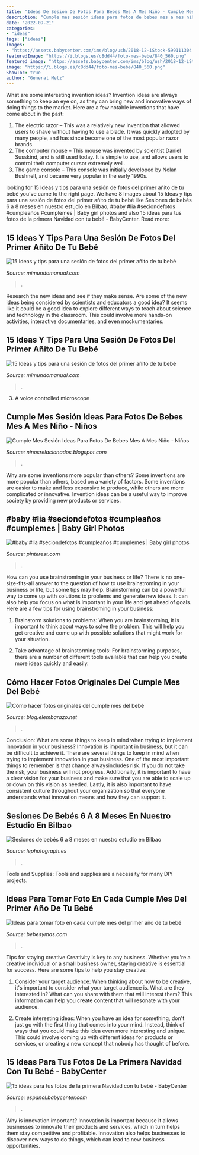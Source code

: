 ```yaml
---
title: "Ideas De Sesion De Fotos Para Bebes Mes A Mes Niño - Cumple Mes Sesión Ideas Para Fotos De Bebes Mes A Mes Niño"
description: "Cumple mes sesión ideas para fotos de bebes mes a mes niño"
date: "2022-09-21"
categories:
- "ideas"
tags: ["ideas"]
images:
- "https://assets.babycenter.com/ims/blog/ush/2018-12-iStock-599111304.jpg"
featuredImage: "https://i.blogs.es/c8dd44/foto-mes-bebe/840_560.png"
featured_image: "https://assets.babycenter.com/ims/blog/ush/2018-12-iStock-599111304.jpg"
image: "https://i.blogs.es/c8dd44/foto-mes-bebe/840_560.png"
ShowToc: true
author: "General Metz"
---
```



What are some interesting invention ideas?
Invention ideas are always something to keep an eye on, as they can bring new and innovative ways of doing things to the market. Here are a few notable inventions that have come about in the past: 
1. The electric razor – This was a relatively new invention that allowed users to shave without having to use a blade. It was quickly adopted by many people, and has since become one of the most popular razor brands. 
2. The computer mouse – This mouse was invented by scientist Daniel Susskind, and is still used today. It is simple to use, and allows users to control their computer cursor extremely well. 
3. The game console – This console was initially developed by Nolan Bushnell, and became very popular in the early 1990s.

	

		
looking for 15 Ideas y tips para una sesión de fotos del primer añito de tu bebé you've came to the right page. We have 8 Images about 15 Ideas y tips para una sesión de fotos del primer añito de tu bebé like Sesiones de bebés 6 a 8 meses en nuestro estudio en Bilbao, #baby #lia #seciondefotos #cumpleaños #cumplemes | Baby girl photos and also 15 ideas para tus fotos de la primera Navidad con tu bebé - BabyCenter. Read more:
		
    
## 15 Ideas Y Tips Para Una Sesión De Fotos Del Primer Añito De Tu Bebé

<img loading=lazy src="https://3.bp.blogspot.com/-SyE-Bfb2Fok/WxRBs9jhf6I/AAAAAAAA4rU/9f9rEj-BDRwp6p_QY7tTJ3E8llMz5Ow-QCLcBGAs/s1600/ideas-para-tomar-fotos-a-tu-bebe-cumple-mes8.jpg" onerror="this.onerror=null;this.src='https://tse3.mm.bing.net/th?id=OIP.fK5sqm5P1yFZjwxII332vAAAAA&amp;pid=15.1';" alt="15 Ideas y tips para una sesión de fotos del primer añito de tu bebé">

_Source: mimundomanual.com_

>. 

	

Research the new ideas and see if they make sense.
Are some of the new ideas being considered by scientists and educators a good idea? It seems like it could be a good idea to explore different ways to teach about science and technology in the classroom. This could involve more hands-on activities, interactive documentaries, and even mockumentaries.

    
## 15 Ideas Y Tips Para Una Sesión De Fotos Del Primer Añito De Tu Bebé

<img loading=lazy src="https://3.bp.blogspot.com/-K1AZNVD920s/WxRBmphwAWI/AAAAAAAA4qc/v_Nc4l8lFNoFhz0GYq2V7CdW3_Ay_VycwCLcBGAs/s1600/ideas-para-tomar-fotos-a-tu-bebe-cumple-mes.jpg" onerror="this.onerror=null;this.src='https://tse3.mm.bing.net/th?id=OIP.y9kfMYpuYJ6MoM91SZM4HAHaE7&amp;pid=15.1';" alt="15 Ideas y tips para una sesión de fotos del primer añito de tu bebé">

_Source: mimundomanual.com_

>. 

	

3. A voice controlled microscope

    
## Cumple Mes Sesión Ideas Para Fotos De Bebes Mes A Mes Niño - Niños

<img loading=lazy src="https://cursodeorganizaciondelhogar.com/wp-content/uploads/2017/08/ideas-para-la-fotografía-que-enmarca-los-primeros-doce-meses-del-bebe-8.jpg" onerror="this.onerror=null;this.src='https://tse3.mm.bing.net/th?id=OIP.3tui6diBMlBuU9AhaemKnAHaLV&amp;pid=15.1';" alt="Cumple Mes Sesión Ideas Para Fotos De Bebes Mes A Mes Niño - Niños">

_Source: ninosrelacionados.blogspot.com_

>. 

	

Why are some inventions more popular than others?
Some inventions are more popular than others, based on a variety of factors. Some inventions are easier to make and less expensive to produce, while others are more complicated or innovative. Invention ideas can be a useful way to improve society by providing new products or services.

    
## #baby #lia #seciondefotos #cumpleaños #cumplemes | Baby Girl Photos

<img loading=lazy src="https://i.pinimg.com/originals/14/de/0a/14de0a128915eb3a0a9cb87f9b5e8e58.jpg" onerror="this.onerror=null;this.src='https://tse3.mm.bing.net/th?id=OIP.5leD8wdzURLI1SMr8laBcwHaF_&amp;pid=15.1';" alt="#baby #lia #seciondefotos #cumpleaños #cumplemes | Baby girl photos">

_Source: pinterest.com_

>. 

	

How can you use brainstroming in your business or life?
There is no one-size-fits-all answer to the question of how to use brainstroming in your business or life, but some tips may help. Brainstorming can be a powerful way to come up with solutions to problems and generate new ideas. It can also help you focus on what is important in your life and get ahead of goals. Here are a few tips for using brainstroming in your business: 
1. Brainstorm solutions to problems: When you are brainstorming, it is important to think about ways to solve the problem. This will help you get creative and come up with possible solutions that might work for your situation. 

2. Take advantage of brainstorming tools: For brainstorming purposes, there are a number of different tools available that can help you create more ideas quickly and easily.

    
## Cómo Hacer Fotos Originales Del Cumple Mes Del Bebé

<img loading=lazy src="https://blog.elembarazo.net/wp-content/uploads/sites/13/2018/06/mas-ideas-para-recordar-cumple-mes-recien-nacido.jpg" onerror="this.onerror=null;this.src='https://tse3.mm.bing.net/th?id=OIP.k4T5K9dP1T_upWEH61pl_gHaHa&amp;pid=15.1';" alt="Cómo hacer fotos originales del cumple mes del bebé">

_Source: blog.elembarazo.net_

>. 

	

Conclusion: What are some things to keep in mind when trying to implement innovation in your business?
Innovation is important in business, but it can be difficult to achieve it. There are several things to keep in mind when trying to implement innovation in your business. One of the most important things to remember is that change alwaysincludes risk. If you do not take the risk, your business will not progress. Additionally, it is important to have a clear vision for your business and make sure that you are able to scale up or down on this vision as needed. Lastly, it is also important to have consistent culture throughout your organization so that everyone understands what innovation means and how they can support it.

    
## Sesiones De Bebés 6 A 8 Meses En Nuestro Estudio En Bilbao

<img loading=lazy src="https://lephotograph.es/wp-content/uploads/2017/01/fotografos-bebes-portugalete.jpg" onerror="this.onerror=null;this.src='https://tse2.mm.bing.net/th?id=OIP.A4drWyfA-TQvCnLnijtNLwHaLG&amp;pid=15.1';" alt="Sesiones de bebés 6 a 8 meses en nuestro estudio en Bilbao">

_Source: lephotograph.es_

>. 

	

Tools and Supplies:
Tools and supplies are a necessity for many DIY projects.

    
## Ideas Para Tomar Foto En Cada Cumple Mes Del Primer Año De Tu Bebé

<img loading=lazy src="https://i.blogs.es/c8dd44/foto-mes-bebe/840_560.png" onerror="this.onerror=null;this.src='https://tse3.mm.bing.net/th?id=OIP.gnZHHgGz5pwqKya19GR9_AHaE8&amp;pid=15.1';" alt="Ideas para tomar foto en cada cumple mes del primer año de tu bebé">

_Source: bebesymas.com_

>. 

	

Tips for staying creative
Creativity is key to any business. Whether you're a creative individual or a small business owner, staying creative is essential for success. Here are some tips to help you stay creative: 
1. Consider your target audience: When thinking about how to be creative, it's important to consider what your target audience is. What are they interested in? What can you share with them that will interest them? This information can help you create content that will resonate with your audience. 

2. Create interesting ideas: When you have an idea for something, don't just go with the first thing that comes into your mind. Instead, think of ways that you could make this idea even more interesting and unique. This could involve coming up with different ideas for products or services, or creating a new concept that nobody has thought of before. 


    
## 15 Ideas Para Tus Fotos De La Primera Navidad Con Tu Bebé - BabyCenter

<img loading=lazy src="https://assets.babycenter.com/ims/blog/ush/2018-12-iStock-599111304.jpg" onerror="this.onerror=null;this.src='https://tse3.mm.bing.net/th?id=OIP.Qk1dfC96x3YtzG4I12ssKQHaE8&amp;pid=15.1';" alt="15 ideas para tus fotos de la primera Navidad con tu bebé - BabyCenter">

_Source: espanol.babycenter.com_

>. 

	

Why is innovation important?
Innovation is important because it allows businesses to innovate their products and services, which in turn helps them stay competitive and profitable. Innovation also helps businesses to discover new ways to do things, which can lead to new business opportunities.

